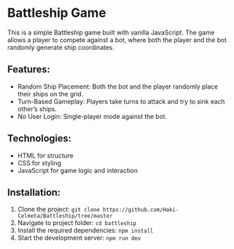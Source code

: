 # Battleship Game
This is a simple Battleship game built with vanilla JavaScript. The game allows a player to compete against a bot, where both the player and the bot randomly generate ship coordinates.

## Features:
- Random Ship Placement: Both the bot and the player randomly place their ships on the grid.
- Turn-Based Gameplay: Players take turns to attack and try to sink each other’s ships.
- No User Login: Single-player mode against the bot.

## Technologies:
- HTML for structure
- CSS for styling
- JavaScript for game logic and interaction

## Installation:
1. Clone the project:
`git clone https://github.com/Haki-Celmeta/Battleship/tree/master`
2. Navigate to project folder:
`cd battleship`
3. Install the required dependencies:
`npm install`
4. Start the development server:
`npm run dev`

